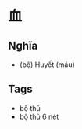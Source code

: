 # 血

## Nghĩa
* (bộ) Huyết (máu)

## Tags
* bộ thủ
* bộ thủ 6 nét

<script>window.HANZI_FIELD='血';</script>
